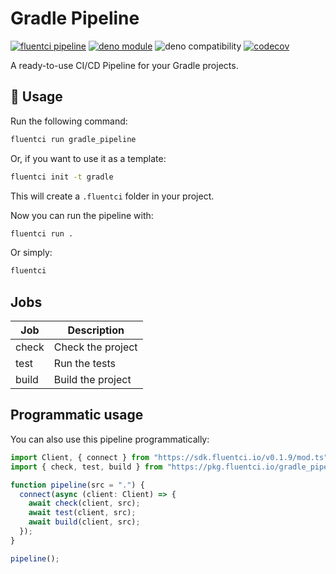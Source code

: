# Gradle Pipeline

[![fluentci pipeline](https://img.shields.io/badge/dynamic/json?label=pkg.fluentci.io&labelColor=%23000&color=%23460cf1&url=https%3A%2F%2Fapi.fluentci.io%2Fv1%2Fpipeline%2Fgradle_pipeline&query=%24.version)](https://pkg.fluentci.io/gradle_pipeline)
[![deno module](https://shield.deno.dev/x/gradle_pipeline)](https://deno.land/x/gradle_pipeline)
![deno compatibility](https://shield.deno.dev/deno/^1.37)
[![codecov](https://img.shields.io/codecov/c/gh/fluent-ci-templates/gradle-pipeline)](https://codecov.io/gh/fluent-ci-templates/gradle-pipeline)

A ready-to-use CI/CD Pipeline for your Gradle projects.

## 🚀 Usage

Run the following command:

```bash
fluentci run gradle_pipeline
```

Or, if you want to use it as a template:

```bash
fluentci init -t gradle
```

This will create a `.fluentci` folder in your project.

Now you can run the pipeline with:

```bash
fluentci run .
```

Or simply:

```bash
fluentci
```

## Jobs

| Job    | Description         |
| ------ | ------------------- |
| check  | Check the project   |
| test   | Run the tests       |
| build  | Build the project   |

## Programmatic usage

You can also use this pipeline programmatically:

```ts
import Client, { connect } from "https://sdk.fluentci.io/v0.1.9/mod.ts";
import { check, test, build } from "https://pkg.fluentci.io/gradle_pipeline@v0.3.1/mod.ts";

function pipeline(src = ".") {
  connect(async (client: Client) => {
    await check(client, src);
    await test(client, src);
    await build(client, src);
  });
}

pipeline();
```
